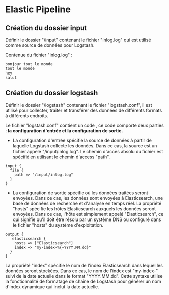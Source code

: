 # Elastic Pipeline

## Création du dossier input

Définir le dossier "/input" contenant le fichier "inlog.log" qui est utilisé comme source de données pour Logstash.

Contenue du fichier "inlog.log" : 
```
bonjour tout le monde
tout le monde
hey
salut
```

## Création du dossier logstash

Définir le dossier "/logstash" contenant le fichier "logstash.conf", il est utilisé pour collecter, traiter et transférer des données de différents formats à différents endroits.

Le fichier "logstash.conf" contient un code , ce code comporte deux parties : **la configuration d'entrée et la configuration de sortie.**

* La configuration d'entrée spécifie la source de données à partir de laquelle Logstash collecte les données. Dans ce cas, la source est un fichier appelé "/input/inlog.log". Le chemin d'accès absolu du fichier est spécifié en utilisant le chemin d'access "path".

```
input {
  file {
    path => "/input/inlog.log"
  }
}
```

* La configuration de sortie spécifie où les données traitées seront envoyées. Dans ce cas, les données sont envoyées à Elasticsearch, une base de données de recherche et d'analyse en temps réel. La propriété "hosts" spécifie les hôtes Elasticsearch auxquels les données seront envoyées. Dans ce cas, l'hôte est simplement appelé "Elasticsearch", ce qui signifie qu'il doit être résolu par un système DNS ou configuré dans le fichier "hosts" du système d'exploitation.

```
output {
   elasticsearch {
    hosts => ["Elasticsearch"]
    index => "my-index-%{+YYYY.MM.dd}"
  }
}
```

La propriété "index" spécifie le nom de l'index Elasticsearch dans lequel les données seront stockées. Dans ce cas, le nom de l'index est "my-index-" suivi de la date actuelle dans le format "YYYY.MM.dd". Cette syntaxe utilise la fonctionnalité de formatage de chaîne de Logstash pour générer un nom d'index dynamique qui inclut la date actuelle.
